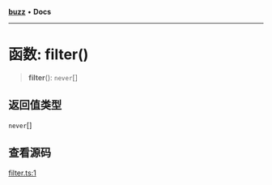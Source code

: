 [**buzz**](../README.md) • **Docs**

***

# 函数: filter()

> **filter**(): `never`[]

## 返回值类型

`never`[]

## 查看源码

[filter.ts:1](https://github.com/Leexiaop/buzz/blob/15524ab5ee214a3b95c0a46373b4034a00f69c78/src/filter.ts#L1)
